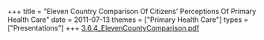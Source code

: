 +++
title = "Eleven Country Comparison Of Citizens' Perceptions Of Primary Health Care"
date = 2011-07-13
themes = ["Primary Health Care"]
types = ["Presentations"]
+++
[3.6.4_ElevenCountyComparison.pdf](/files/3.6.4_ElevenCountyComparison.pdf)
